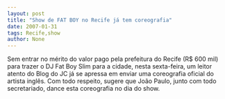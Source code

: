 ```yaml
---
layout: post
title: "Show de FAT BOY no Recife já tem coreografia"
date: 2007-01-31
tags: Recife,show
author: None
---
```



Sem entrar no mérito do valor pago pela prefeitura do Recife (R$ 600 mil) para trazer o DJ Fat Boy Slim para a cidade, nesta sexta-feira, um leitor atento do Blog do JC já se apressa em enviar uma coreografia oficial do artista inglês.
Com todo respeito, sugere que João Paulo, junto com todo secretariado, dance esta coreografia no dia do show. 